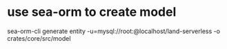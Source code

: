 # use sea-orm to create model

sea-orm-cli generate entity -u=mysql://root:@localhost/land-serverless -o crates/core/src/model
